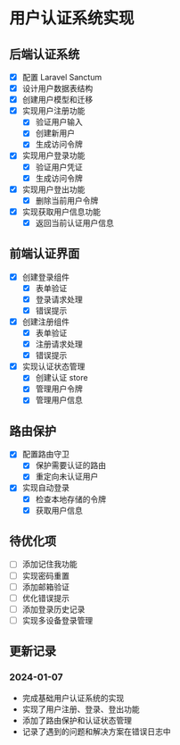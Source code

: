 # 用户认证系统实现

## 后端认证系统
- [x] 配置 Laravel Sanctum
- [x] 设计用户数据表结构
- [x] 创建用户模型和迁移
- [x] 实现用户注册功能
  - [x] 验证用户输入
  - [x] 创建新用户
  - [x] 生成访问令牌
- [x] 实现用户登录功能
  - [x] 验证用户凭证
  - [x] 生成访问令牌
- [x] 实现用户登出功能
  - [x] 删除当前用户令牌
- [x] 实现获取用户信息功能
  - [x] 返回当前认证用户信息

## 前端认证界面
- [x] 创建登录组件
  - [x] 表单验证
  - [x] 登录请求处理
  - [x] 错误提示
- [x] 创建注册组件
  - [x] 表单验证
  - [x] 注册请求处理
  - [x] 错误提示
- [x] 实现认证状态管理
  - [x] 创建认证 store
  - [x] 管理用户令牌
  - [x] 管理用户信息

## 路由保护
- [x] 配置路由守卫
  - [x] 保护需要认证的路由
  - [x] 重定向未认证用户
- [x] 实现自动登录
  - [x] 检查本地存储的令牌
  - [x] 获取用户信息

## 待优化项
- [ ] 添加记住我功能
- [ ] 实现密码重置
- [ ] 添加邮箱验证
- [ ] 优化错误提示
- [ ] 添加登录历史记录
- [ ] 实现多设备登录管理

## 更新记录
### 2024-01-07
- 完成基础用户认证系统的实现
- 实现了用户注册、登录、登出功能
- 添加了路由保护和认证状态管理
- 记录了遇到的问题和解决方案在错误日志中 